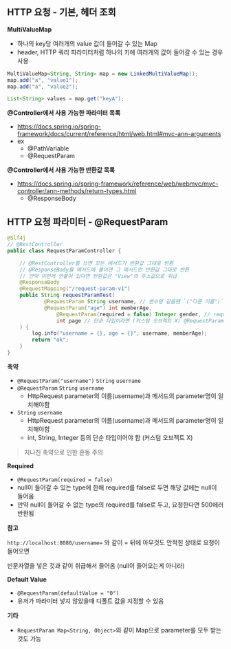 ## HTTP 요청 - 기본, 헤더 조회

**MultiValueMap**

- 하나의 key당 여러개의 value 값이 들어갈 수 있는 Map
- header, HTTP 쿼리 파라미터처럼 하나의 키에 여러개의 값이 들어갈 수 있는 경우 사용

```java
MultiValueMap<String, String> map = new LinkedMultiValueMap();
map.add("a", "value1");
map.add("a", "value2");

List<String> values = map.get("keyA");
```



**@Controller에서 사용 가능한 파라미터 목록**

- https://docs.spring.io/spring-framework/docs/current/reference/html/web.html#mvc-ann-arguments
- ex
  - @PathVariable
  - @RequestParam



**@Controller에서 사용 가능한 반환값 목록**

- https://docs.spring.io/spring-framework/reference/web/webmvc/mvc-controller/ann-methods/return-types.html
  - @ResponseBody





## HTTP 요청 파라미터 - @RequestParam

```java
@Slf4j
// @RestController
public class RequestParamController {

    // @RestController를 쓰면 모든 메서드가 반환값 그대로 반환
    // @ResponseBody를 메서드에 붙이면 그 메서드만 반환값 그대로 반환
    // 만약 이런게 안붙어 있다면 반환값은 "View"의 주소값으로 취급
    @ResponseBody
    @RequestMapping("/request-param-v1")
    public String requestParamTest(
            @RequestParam String username, // 변수명 같을땐 `("다른 이름")` 생략 가능
            @RequestParam("age") int memberAge,
      			@RequestParam(required = false) Integer gender, // required를 false로 두면 선택적으로 받을 수 있음
      			int page // 단순 타입이라면 (커스텀 오브젝트 X) @RequestParam을 아예 생략해도 됨 (파라미터 이름이 같아야 함)
    ) {
        log.info("username = {}, age = {}", username, memberAge);
        return "ok";
    }
}
```



**축약**

- `@RequestParam("username")` `String` `username`
- `@RequestParam` `String` `username`
  - HttpRequest parameter의 이름(username)과 메서드의 parameter명이 일치해야함
- `String` `username`
  - HttpRequest parameter의 이름(username)과 메서드의 parameter명이 일치해야함
  - int, String, Integer 등의 단순 타입이어야 함 (커스텀 오브젝트 X)

> 지나친 축약으로 인한 혼동 주의



**Required**

- `@RequestParam(required = false)`
- null이 들어갈 수 있는 type에 한해 required를 false로 두면 해당 값에는 null이 들어옴
- 만약 null이 들어갈 수 없는 type의  required를 false로 두고, 요청한다면 500에러 반환됨

**참고**

`http://localhost:8080/username=` 와 같이 = 뒤에 아무것도 안적힌 상태로 요청이 들어오면

빈문자열을 넣은 것과 같이 취급해서 들어옴 (null이 들어오는게 아니라)



**Default Value**

- `@RequestParam(defaultValue = "0")`
- 유저가 파라미터 넣지 않았을때 디폴트 값을 지정할 수 있음



**기타**

- `RequestParam Map<String, Object>`와 같이 Map으로 parameter를 모두 받는것도 가능